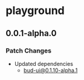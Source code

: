 # playground

## 0.0.1-alpha.0

### Patch Changes

- Updated dependencies
  - bud-ui@0.1.10-alpha.1
